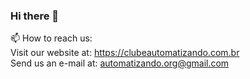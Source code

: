 ### Hi there 👋

📫 How to reach us:<br>
  Visit our website at: https://clubeautomatizando.com.br<br>
  Send us an e-mail at: automatizando.org@gmail.com
